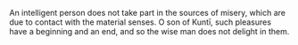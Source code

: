 An intelligent person does not take part in the sources of misery, which are due to contact with the material senses. O son of Kuntī, such pleasures have a beginning and an end, and so the wise man does not delight in them.
